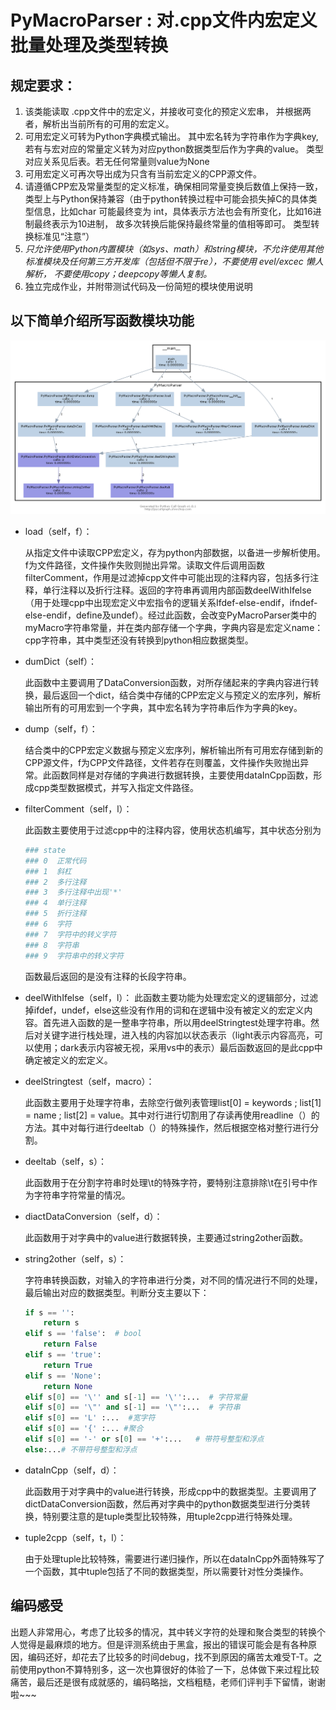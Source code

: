 # PyMacroParser : 对.cpp文件内宏定义批量处理及类型转换



## 规定要求：

1. 该类能读取 .cpp文件中的宏定义，并接收可变化的预定义宏串， 并根据两者，解析出当前所有的可用的宏定义。
2. 可用宏定义可转为Python字典模式输出。 其中宏名转为字符串作为字典key, 若有与宏对应的常量定义转为对应python数据类型后作为字典的value。 类型对应关系见后表。若无任何常量则value为None
3. 可用宏定义可再次导出成为只含有当前宏定义的CPP源文件。
4. 请遵循CPP宏及常量类型的定义标准，确保相同常量变换后数值上保持一致，类型上与Python保持兼容（由于python转换过程中可能会损失掉C的具体类型信息，比如char 可能最终变为 int，具体表示方法也会有所变化，比如16进制最终表示为10进制， 故多次转换后能保持最终常量的值相等即可。 类型转换标准见“注意”）
5. *只允许使用Python内置模块（如sys、math）和string模块，不允许使用其他标准模块及任何第三方开发库（包括但不限于re），不要使用 evel/excec 懒人解析， 不要使用copy；deepcopy等懒人复制。*
6. 独立完成作业，并附带测试代码及一份简短的模块使用说明

## 以下简单介绍所写函数模块功能

![avata](basic.png)

* load（self，f）：

  从指定文件中读取CPP宏定义，存为python内部数据，以备进一步解析使用。f为文件路径，文件操作失败则抛出异常。读取文件后调用函数filterComment，作用是过滤掉cpp文件中可能出现的注释内容，包括多行注释，单行注释以及折行注释。返回的字符串再调用内部函数deelWithIfelse（用于处理cpp中出现宏定义中宏指令的逻辑关系Ifdef-else-endif，ifndef-else-endif，define及undef）。经过此函数，会改变PyMacroParser类中的myMacro字符串常量，并在类内部存储一个字典，字典内容是宏定义name：cpp字符串，其中类型还没有转换到python相应数据类型。

* dumDict（self）：

  此函数中主要调用了DataConversion函数，对所存储起来的字典内容进行转换，最后返回一个dict，结合类中存储的CPP宏定义与预定义的宏序列，解析输出所有的可用宏到一个字典，其中宏名转为字符串后作为字典的key。

* dump（self，f）：

  结合类中的CPP宏定义数据与预定义宏序列，解析输出所有可用宏存储到新的CPP源文件，f为CPP文件路径，文件若存在则覆盖，文件操作失败抛出异常。此函数同样是对存储的字典进行数据转换，主要使用dataInCpp函数，形成cpp类型数据模式，并写入指定文件路径。

* filterComment（self，l）：

  此函数主要使用于过滤cpp中的注释内容，使用状态机编写，其中状态分别为

  ```python
  ### state
  ### 0  正常代码
  ### 1  斜杠
  ### 2  多行注释
  ### 3  多行注释中出现'*'
  ### 4  单行注释
  ### 5  折行注释
  ### 6  字符
  ### 7  字符中的转义字符
  ### 8  字符串
  ### 9  字符串中的转义字符
  ```

  函数最后返回的是没有注释的长段字符串。

* deelWithIfelse（self，l）：
  此函数主要功能为处理宏定义的逻辑部分，过滤掉ifdef，undef，else这些没有作用的词和在逻辑中没有被定义的宏定义内容。首先进入函数的是一整串字符串，所以用deelStringtest处理字符串。然后对关键字进行栈处理，进入栈的内容加以状态表示（light表示内容高亮，可以使用；dark表示内容被无视，采用vs中的表示）最后函数返回的是此cpp中确定被定义的宏定义。

* deelStringtest（self，macro）：

  此函数主要用于处理字符串，去除空行做列表管理list[0] = keywords ; list[1] = name ; list[2] = value。其中对行进行切割用了存读再使用readline（）的方法。其中对每行进行deeltab（）的特殊操作，然后根据空格对整行进行分割。

* deeltab（self，s）：

  此函数用于在分割字符串时处理\t的特殊字符，要特别注意排除\t在引号中作为字符串字符常量的情况。

* diactDataConversion（self，d）：

  此函数用于对字典中的value进行数据转换，主要通过string2other函数。

* string2other（self，s）：

  字符串转换函数，对输入的字符串进行分类，对不同的情况进行不同的处理，最后输出对应的数据类型。判断分支主要以下：

  ```python
  if s == '':
      return s
  elif s == 'false':  # bool
      return False
  elif s == 'true':
      return True
  elif s == 'None':
      return None
  elif s[0] == '\'' and s[-1] == '\'':...  # 字符常量
  elif s[0] == '\"' and s[-1] == '\"':...  # 字符串
  elif s[0] == 'L' :...  #宽字符
  elif s[0] == '{' :...	#聚合
  elif s[0] == '-' or s[0] == '+':...	# 带符号整型和浮点
  else:...# 不带符号整型和浮点
  ```

* dataInCpp（self，d）：

  此函数用于对字典中的value进行转换，形成cpp中的数据类型。主要调用了dictDataConversion函数，然后再对字典中的python数据类型进行分类转换，特别要注意的是tuple类型比较特殊，用tuple2cpp进行特殊处理。

* tuple2cpp（self，t，l）：

  由于处理tuple比较特殊，需要进行递归操作，所以在dataInCpp外面特殊写了一个函数，其中tuple包括了不同的数据类型，所以需要针对性分类操作。

## 编码感受

出题人非常用心，考虑了比较多的情况，其中转义字符的处理和聚合类型的转换个人觉得是最麻烦的地方。但是评测系统由于黑盒，报出的错误可能会是有各种原因，编码还好，却花去了比较多的时间debug，找不到原因的痛苦太难受T-T。之前使用python不算特别多，这一次也算很好的体验了一下，总体做下来过程比较痛苦，最后还是很有成就感的，编码略拙，文档粗糙，老师们评判手下留情，谢谢啦~~~